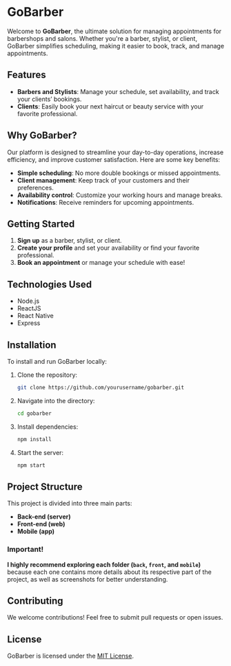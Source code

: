 
# GoBarber

Welcome to **GoBarber**, the ultimate solution for managing appointments for barbershops and salons. Whether you're a barber, stylist, or client, GoBarber simplifies scheduling, making it easier to book, track, and manage appointments.

## Features

- **Barbers and Stylists**: Manage your schedule, set availability, and track your clients’ bookings.
- **Clients**: Easily book your next haircut or beauty service with your favorite professional.

## Why GoBarber?

Our platform is designed to streamline your day-to-day operations, increase efficiency, and improve customer satisfaction. Here are some key benefits:

- **Simple scheduling**: No more double bookings or missed appointments.
- **Client management**: Keep track of your customers and their preferences.
- **Availability control**: Customize your working hours and manage breaks.
- **Notifications**: Receive reminders for upcoming appointments.

## Getting Started

1. **Sign up** as a barber, stylist, or client.
2. **Create your profile** and set your availability or find your favorite professional.
3. **Book an appointment** or manage your schedule with ease!

## Technologies Used

- Node.js
- ReactJS
- React Native
- Express

## Installation

To install and run GoBarber locally:

1. Clone the repository:
   ```bash
   git clone https://github.com/yourusername/gobarber.git
   ```
2. Navigate into the directory:
   ```bash
   cd gobarber
   ```
3. Install dependencies:
   ```bash
   npm install
   ```
4. Start the server:
   ```bash
   npm start
   ```

## Project Structure

This project is divided into three main parts:

- **Back-end (server)**
- **Front-end (web)**
- **Mobile (app)**

### Important!

**I highly recommend exploring each folder (`back`, `front`, and `mobile`)** because each one contains more details about its respective part of the project, as well as screenshots for better understanding.

## Contributing

We welcome contributions! Feel free to submit pull requests or open issues.

## License

GoBarber is licensed under the [MIT License](LICENSE).
